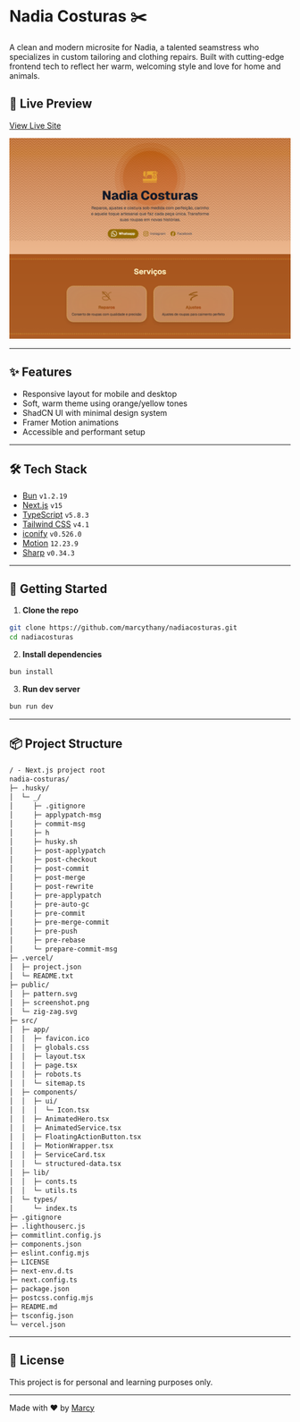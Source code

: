 # Nadia Costuras ✂️

A clean and modern microsite for Nadia, a talented seamstress who specializes in custom tailoring and clothing repairs. Built with cutting-edge frontend tech to reflect her warm, welcoming style and love for home and animals.

## 🔗 Live Preview

[View Live Site](https://nadiacosturas.vercel.app/)

![Nadia Costuras Screenshot](./public/screenshot.png)

---

## ✨ Features

- Responsive layout for mobile and desktop
- Soft, warm theme using orange/yellow tones
- ShadCN UI with minimal design system
- Framer Motion animations
- Accessible and performant setup

---

## 🛠️ Tech Stack

- [Bun](https://bun.sh/) `v1.2.19`
- [Next.js](https://nextjs.org/) `v15`
- [TypeScript](https://www.typescriptlang.org/) `v5.8.3`
- [Tailwind CSS](https://tailwindcss.com/) `v4.1`
- [iconify](https://iconify.design/) `v0.526.0`
- [Motion](https://motion.dev/) `12.23.9`
- [Sharp](https://sharp.pixelplumbing.com/) `v0.34.3`

---

## 🚀 Getting Started

1. **Clone the repo**

```bash
git clone https://github.com/marcythany/nadiacosturas.git
cd nadiacosturas
```

2. **Install dependencies**

```bash
bun install
```

3. **Run dev server**

```bash
bun run dev
```

---

## 📦 Project Structure

```
/ - Next.js project root
nadia-costuras/
├─ .husky/
│  └─ _/
│     ├─ .gitignore
│     ├─ applypatch-msg
│     ├─ commit-msg
│     ├─ h
│     ├─ husky.sh
│     ├─ post-applypatch
│     ├─ post-checkout
│     ├─ post-commit
│     ├─ post-merge
│     ├─ post-rewrite
│     ├─ pre-applypatch
│     ├─ pre-auto-gc
│     ├─ pre-commit
│     ├─ pre-merge-commit
│     ├─ pre-push
│     ├─ pre-rebase
│     └─ prepare-commit-msg
├─ .vercel/
│  ├─ project.json
│  └─ README.txt
├─ public/
│  ├─ pattern.svg
│  ├─ screenshot.png
│  └─ zig-zag.svg
├─ src/
│  ├─ app/
│  │  ├─ favicon.ico
│  │  ├─ globals.css
│  │  ├─ layout.tsx
│  │  ├─ page.tsx
│  │  ├─ robots.ts
│  │  └─ sitemap.ts
│  ├─ components/
│  │  ├─ ui/
│  │  │  └─ Icon.tsx
│  │  ├─ AnimatedHero.tsx
│  │  ├─ AnimatedService.tsx
│  │  ├─ FloatingActionButton.tsx
│  │  ├─ MotionWrapper.tsx
│  │  ├─ ServiceCard.tsx
│  │  └─ structured-data.tsx
│  ├─ lib/
│  │  ├─ conts.ts
│  │  └─ utils.ts
│  └─ types/
│     └─ index.ts
├─ .gitignore
├─ .lighthouserc.js
├─ commitlint.config.js
├─ components.json
├─ eslint.config.mjs
├─ LICENSE
├─ next-env.d.ts
├─ next.config.ts
├─ package.json
├─ postcss.config.mjs
├─ README.md
├─ tsconfig.json
└─ vercel.json
```

---

## 💬 License

This project is for personal and learning purposes only.

---

Made with ❤️ by [Marcy](https://github.com/marcythany)

